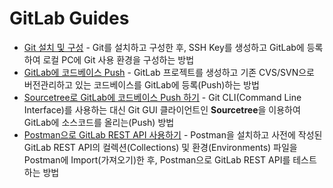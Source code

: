 # GitLab Guides

* [Git 설치 및 구성](01_Setup_Git.md) - Git를 설치하고 구성한 후, SSH Key를 생성하고 GitLab에 등록하여 로컬 PC에 Git 사용 환경을 구성하는 방법
* [GitLab에 코드베이스 Push](02_Push_Codebase_to_GitLab.md) - GitLab 프로젝트를 생성하고 기존 CVS/SVN으로 버전관리하고 있는 코드베이스를 GitLab에 등록(Push)하는 방법
* [Sourcetree로 GitLab에 코드베이스 Push 하기](03_Push_Codebase_to_GitLab_with_Sourcetree.md) - Git CLI(Command Line Interface)를 사용하는 대신 Git GUI 클라이언트인 **Sourcetree**을 이용하여 GitLab에 소스코드를 올리는(Push) 방법
* [Postman으로 GitLab REST API 사용하기](04_Using_GitLab_API_with_Postman.md) - Postman을 설치하고 사전에 작성된 GitLab REST API의 컬렉션(Collections) 및 환경(Environments) 파일을 Postman에 Import(가져오기)한 후, Postman으로 GitLab REST API를 테스트하는 방법
